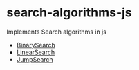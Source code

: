 # search-algorithms-js
Implements Search algorithms in js
- [BinarySearch]()
- [LinearSearch]()
- [JumpSearch]()
